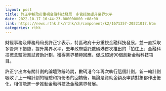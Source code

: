 ```yaml
---
layout: post
title: 許正宇稱政府重視金融科技發展　多管措施提升業界水平
date: 2022-10-17 16:44:23.000000000 +08:00
link: https://news.rthk.hk/rthk/ch/component/k2/1671357-20221017.htm
categories: rthk
---
```


財經事務及庫務局局長許正宇表示，特區政府十分重視金融科技發展，並一直採取多管齊下措施，提升業界水平，去年政府委託數碼港首次推出的「拍住上」金融科技概念驗證測試資助計劃，獲得業界積極回應，促成超過90個創新金融科技項目。

許正宇出席有關計劃的論壇致辭時說，數碼港今年再次執行這個計劃，新一輪計劃吸收了上一輪計劃的經驗和持份者的回饋後，無論是資助金額及申請對象都作出優化，相信能進一步推動金融科技及金融業界發展。
